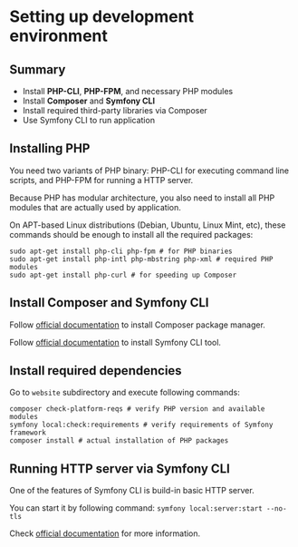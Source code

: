 # Setting up development environment

## Summary

- Install **PHP-CLI**, **PHP-FPM**, and necessary PHP modules
- Install **Composer** and **Symfony CLI**
- Install required third-party libraries via Composer
- Use Symfony CLI to run application

## Installing PHP

You need two variants of PHP binary: PHP-CLI for executing command line scripts,
and PHP-FPM for running a HTTP server.

Because PHP has modular architecture, you also need to install all PHP modules
that are actually used by application.

On APT-based Linux distributions (Debian, Ubuntu, Linux Mint, etc), these
commands should be enough to install all the required packages:

```shell
sudo apt-get install php-cli php-fpm # for PHP binaries
sudo apt-get install php-intl php-mbstring php-xml # required PHP modules
sudo apt-get install php-curl # for speeding up Composer
```

## Install Composer and Symfony CLI

Follow [official documentation][COMPOSER] to install Composer package manager.

Follow [official documentation][SYMFONY] to install Symfony CLI tool.

## Install required dependencies

Go to `website` subdirectory and execute following commands:

```shell
composer check-platform-reqs # verify PHP version and available modules
symfony local:check:requirements # verify requirements of Symfony framework
composer install # actual installation of PHP packages
```

## Running HTTP server via Symfony CLI

One of the features of Symfony CLI is build-in basic HTTP server.

You can start it by following command: `symfony local:server:start --no-tls`

Check [official documentation][HTTP_SERVER] for more information.


[COMPOSER]:
https://getcomposer.org/download/

[SYMFONY]:
https://symfony.com/download

[HTTP_SERVER]:
https://symfony.com/doc/current/setup/symfony_server.html
